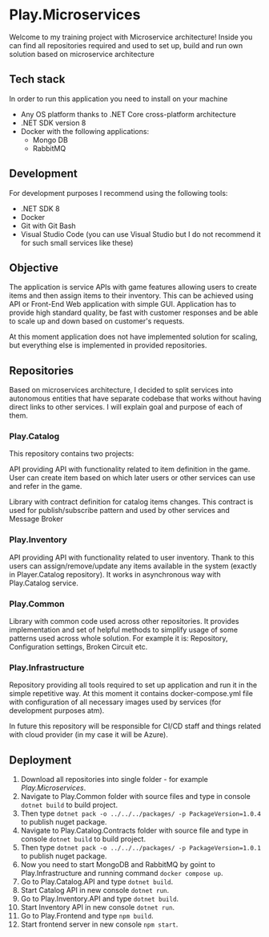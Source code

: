 # Play.Microservices

Welcome to my training project with Microservice architecture!
Inside you can find all repositories required and used to set up, build and run own solution based on microservice architecture

## Tech stack

In order to run this application you need to install on your machine
- Any OS platform thanks to .NET Core cross-platform architecture
- .NET SDK version 8
- Docker with the following applications:
    - Mongo DB
    - RabbitMQ

## Development

For development purposes I recommend using the following tools:
- .NET SDK 8
- Docker
- Git with Git Bash
- Visual Studio Code (you can use Visual Studio but I do not recommend it for such small services like these)

## Objective

The application is service APIs with game features allowing users to create items and then assign items to their inventory.
This can be achieved using API or Front-End Web application with simple GUI.
Application has to provide high standard quality, be fast with customer responses and be able to scale up and down based on customer's requests.

At this moment application does not have implemented solution for scaling, but everything else is implemented in provided repositories.

## Repositories

Based on microservices architecture, I decided to split services into autonomous entities that have separate codebase that works without having direct links to other services. I will explain goal and purpose of each of them.

### Play.Catalog

This repository contains two projects:

API providing API with functionality related to item definition in the game.
User can create item based on which later users or other services can use and refer in the game.

Library with contract definition for catalog items changes.
This contract is used for publish/subscribe pattern and used by other services and Message Broker

### Play.Inventory

API providing API with functionality related to user inventory.
Thank to this users can assign/remove/update any items available in the system (exactly in Player.Catalog repository).
It works in asynchronous way with Play.Catalog service.

### Play.Common

Library with common code used across other repositories.
It provides implementation and set of helpful methods to simplify usage of some patterns used across whole solution.
For example it is: Repository, Configuration settings, Broken Circuit etc.

### Play.Infrastructure

Repository providing all tools required to set up application and run it in the simple repetitive way.
At this moment it contains docker-compose.yml file with configuration of all necessary images used by services (for development purposes atm).

In future this repository will be responsible for CI/CD staff and things related with cloud provider (in my case it will be Azure).

## Deployment

1. Download all repositories into single folder - for example *Play.Microservices*.
2. Navigate to Play.Common folder with source files and type in console `dotnet build` to build project.
3. Then type `dotnet pack -o ../../../packages/ -p PackageVersion=1.0.4` to publish nuget package.
4. Navigate to Play.Catalog.Contracts folder with source file and type in console `dotnet build` to build project.
5. Then type `dotnet pack -o ../../../packages/ -p PackageVersion=1.0.1` to publish nuget package.
6. Now you need to start MongoDB and RabbitMQ by goint to Play.Infrastructure and running command `docker compose up`.
7. Go to Play.Catalog.API and type `dotnet build`.
8. Start Catalog API in new console `dotnet run`.
9. Go to Play.Inventory.API and type `dotnet build`.
10. Start Inventory API in new console `dotnet run`.
11. Go to Play.Frontend and type `npm build`.
12. Start frontend server in new console `npm start`.
